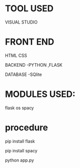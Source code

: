 # TOOL USED 

VISUAL STUDIO 

# FRONT END 
HTML CSS

BACKEND -PYTHON ,FLASK

DATABASE -SQlite

# MODULES USED:
flask
os
spacy

# procedure

pip install flask

pip install spacy

python app.py
